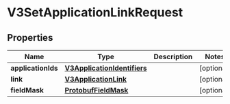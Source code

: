 
# V3SetApplicationLinkRequest

## Properties
Name | Type | Description | Notes
------------ | ------------- | ------------- | -------------
**applicationIds** | [**V3ApplicationIdentifiers**](V3ApplicationIdentifiers.md) |  |  [optional]
**link** | [**V3ApplicationLink**](V3ApplicationLink.md) |  |  [optional]
**fieldMask** | [**ProtobufFieldMask**](ProtobufFieldMask.md) |  |  [optional]



